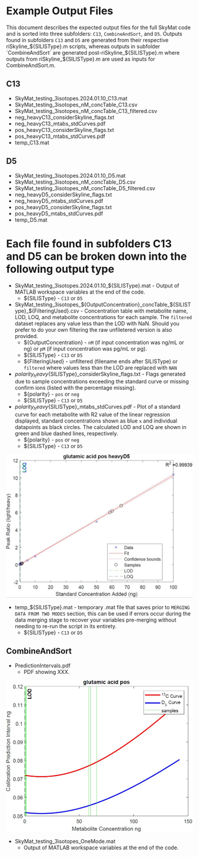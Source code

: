 # Example Output Files
This document describes the expected output files for the full SkyMat code and is sorted into three subfolders: `C13`, `CombineAndSort`, and `D5`. Outputs found in subfolders `C13` and `D5` are generated from their respective riSkyline_${SILISType}.m scripts, whereas outputs in subfolder `CombineAndSort` are generated post-riSkyline_${SILISType}.m where outputs from riSkyline_${SILISType}.m are used as inputs for CombineAndSort.m. 

## C13
* SkyMat_testing_3isotopes.2024.01.10_C13.mat 
* SkyMat_testing_3isotopes_nM_concTable_C13.csv
* SkyMat_testing_3isotopes_nM_concTable_C13_filtered.csv
* neg_heavyC13_considerSkyline_flags.txt
* neg_heavyC13_mtabs_stdCurves.pdf
* pos_heavyC13_considerSkyline_flags.txt
* pos_heavyC13_mtabs_stdCurves.pdf
* temp_C13.mat

## D5
* SkyMat_testing_3isotopes.2024.01.10_D5.mat 
* SkyMat_testing_3isotopes_nM_concTable_D5.csv
* SkyMat_testing_3isotopes_nM_concTable_D5_filtered.csv
* neg_heavyD5_considerSkyline_flags.txt
* neg_heavyD5_mtabs_stdCurves.pdf
* pos_heavyD5_considerSkyline_flags.txt
* pos_heavyD5_mtabs_stdCurves.pdf
* temp_D5.mat

# Each file found in subfolders C13 and D5 can be broken down into the following output type 
* SkyMat_testing_3isotopes.2024.01.10_${SILISType}.mat - Output of MATLAB workspace variables at the end of the code.
  * ${SILISType} - `C13` or `D5`
* SkyMat_testing_3isotopes_${OutputConcentration}_concTable_${SILISType}_${FilteringUsed}.csv - Concentration table with metabolite name, LOD, LOQ, and metabolite concentrations for each sample. The `filtered` dataset replaces any value less than the LOD with NaN. Should you prefer to do your own filtering the raw unfiletered version is also provided. 
  * ${OutputConcentration} - `nM` (if input concentration was ng/mL or ng) or `pM` (if input concentration was pg/mL or pg).
  * ${SILISType} - `C13` or `D5`
  * ${FilteringUsed} - unfiltered (filename ends after SILISType) or `filtered` where values less than the LOD are replaced with `NAN`
* ${polarity}_heavy${SILISType}_considerSkyline_flags.txt - Flags generated due to sample concentrations exceeding the standard curve or missing confirm ions (listed with the percentage missing). 
  * ${polarity} - `pos` or `neg`
  * ${SILISType} - `C13` or `D5`
* ${polarity}_heavy${SILISType}_mtabs_stdCurves.pdf - Plot of a standard curve for each metabolite with R2 value of the linear regression displayed, standard concentrations shown as blue `x` and individual datapoints as black circles. The calculated LOD and LOQ are shown in green and blue dashed lines, respectively.
  * ${polarity} - `pos` or `neg`
  * ${SILISType} - `C13` or `D5`
 <img src="images/stdCurve.JPG" width="800">
 
 * temp_${SILISType}.mat - temporary .mat file that saves prior to `MERGING DATA FROM TWO MODES` section, this can be used if errors occur during the data merging stage to recover your variables pre-merging without needing to re-run the script in its entirety.
   * ${SILISType} - `C13` or `D5`

## CombineAndSort
* PredictionIntervals.pdf
  * PDF showing XXX.
<img src="images/predictionInt.JPG" width="800">

* SkyMat_testing_3isotopes_OneMode.mat
  * Output of MATLAB workspace variables at the end of the code.
